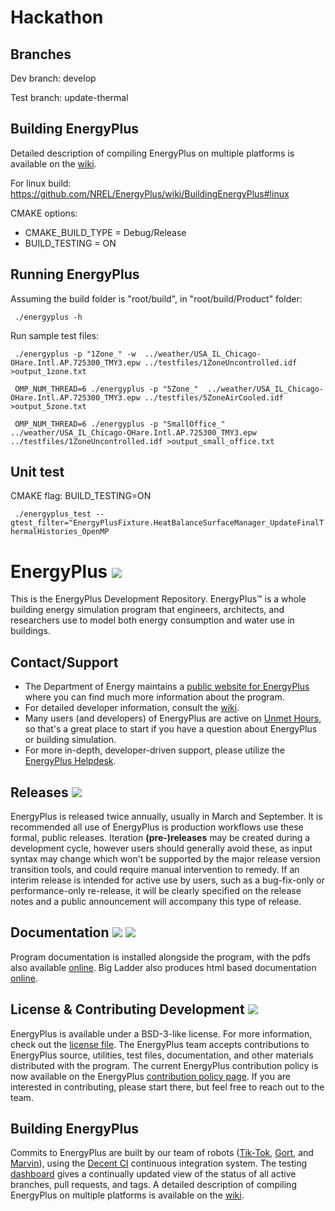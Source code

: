 Hackathon
===================================================================================================
## Branches
Dev branch: develop

Test branch: update-thermal

## Building EnergyPlus
Detailed description of compiling EnergyPlus on multiple platforms is available on the [wiki](https://github.com/NREL/EnergyPlus/wiki/BuildingEnergyPlus).

For linux build: https://github.com/NREL/EnergyPlus/wiki/BuildingEnergyPlus#linux

CMAKE options:
- CMAKE_BUILD_TYPE = Debug/Release
- BUILD_TESTING = ON

## Running EnergyPlus
Assuming the build folder is "root/build", in "root/build/Product" folder:

``` ./energyplus -h```

Run sample test files:

``` ./energyplus -p "1Zone_" -w  ../weather/USA_IL_Chicago-OHare.Intl.AP.725300_TMY3.epw ../testfiles/1ZoneUncontrolled.idf >output_1zone.txt```

``` OMP_NUM_THREAD=6 ./energyplus -p "5Zone_"  ../weather/USA_IL_Chicago-OHare.Intl.AP.725300_TMY3.epw ../testfiles/5ZoneAirCooled.idf >output_5zone.txt```

``` OMP_NUM_THREAD=6 ./energyplus -p "SmallOffice_"  ../weather/USA_IL_Chicago-OHare.Intl.AP.725300_TMY3.epw ../testfiles/1ZoneUncontrolled.idf >output_small_office.txt```

## Unit test

CMAKE flag: BUILD_TESTING=ON

``` ./energyplus_test --gtest_filter="EnergyPlusFixture.HeatBalanceSurfaceManager_UpdateFinalThermalHistories_OpenMP```


EnergyPlus [![](https://img.shields.io/github/downloads/nrel/energyplus/total.svg?colorB=FF7300)]()
===================================================================================================

This is the EnergyPlus Development Repository.  EnergyPlus™ is a whole building energy simulation program that engineers, architects, and researchers use to model both energy consumption and water use in buildings.

## Contact/Support

 - The Department of Energy maintains a [public website for EnergyPlus](https://energyplus.net) where you can find much more information about the program.
 - For detailed developer information, consult the [wiki](https://github.com/nrel/EnergyPlusTeam/wiki).
 - Many users (and developers) of EnergyPlus are active on [Unmet Hours](https://unmethours.com/), so that's a great place to start if you have a question about EnergyPlus or building simulation.
 - For more in-depth, developer-driven support, please utilize the [EnergyPlus Helpdesk](http://energyplus.helpserve.com/).

## Releases [![](https://img.shields.io/github/release/NREL/energyplus.svg?colorB=FF7300)](https://github.com/NREL/EnergyPlus/releases/latest)

EnergyPlus is released twice annually, usually in March and September.
It is recommended all use of EnergyPlus is production workflows use these formal, public releases.
Iteration **(pre-)releases** may be created during a development cycle, however users should generally avoid these, as input syntax may change which won't be supported by the major release version transition tools, and could require manual intervention to remedy.
If an interim release is intended for active use by users, such as a bug-fix-only or performance-only re-release, it will be clearly specified on the release notes and a public announcement will accompany this type of release.

## Documentation [![](https://img.shields.io/badge/docs-pdf-FF7300.svg)](https://energyplus.net/documentation) [![](https://img.shields.io/badge/docs-html-FF7300.svg)](http://bigladdersoftware.com/epx/docs/)

Program documentation is installed alongside the program, with the pdfs also available [online](https://energyplus.net/documentation).
Big Ladder also produces html based documentation [online](http://bigladdersoftware.com/epx/docs/).

## License & Contributing Development [![](https://img.shields.io/badge/license-BSD--3--like-FF7300.svg)](https://github.com/NREL/EnergyPlus/blob/develop/LICENSE.txt)

EnergyPlus is available under a BSD-3-like license.
For more information, check out the [license file](https://github.com/NREL/EnergyPlus/blob/develop/LICENSE.txt).
The EnergyPlus team accepts contributions to EnergyPlus source, utilities, test files, documentation, and other materials distributed with the program.
The current EnergyPlus contribution policy is now available on the EnergyPlus [contribution policy page](https://www.energyplus.net/contributing).
If you are interested in contributing, please start there, but feel free to reach out to the team.

## Building EnergyPlus

Commits to EnergyPlus are built by our team of robots ([Tik-Tok](https://github.com/nrel-bot), [Gort](https://github.com/nrel-bot-2), and [Marvin](https://github.com/nrel-bot-3)), using the [Decent CI](https://github.com/lefticus/decent_ci) continuous integration system.
The testing [dashboard](http://nrel.github.io/EnergyPlusBuildResults/) gives a continually updated view of the status of all active branches, pull requests, and tags.
A detailed description of compiling EnergyPlus on multiple platforms is available on the [wiki](https://github.com/NREL/EnergyPlus/wiki/BuildingEnergyPlus).
